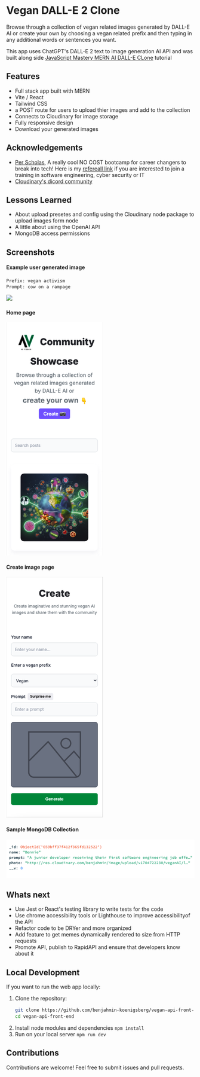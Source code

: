 # Vegan DALL-E 2 Clone

Browse through a collection of vegan related images generated by DALL-E AI or create your own by choosing a vegan related prefix and then typing in any additional words or sentences you want.

This app uses ChatGPT's DALL-E 2 text to image generation AI API and was built along side [JavaScript Mastery MERN AI DALL-E CLone](https://www.youtube.com/watch?v=EyIvuigqDoA) tutorial

## Features

- Full stack app built with MERN
- Vite / React
- Tailwind CSS
- a POST route for users to upload thier images and add to the collection
- Connects to Cloudinary for image storage
- Fully responsive design
- Download your generated images



## Acknowledgements

-  [Per Scholas](https://www.perscholas.org), A really cool NO COST bootcamp for career changers to break into tech!
Here is my [refereall link](https://perscholas.referralrock.com/l/WEMG997C/) if you are interested to join a training in software engineering, cyber security or IT
 - [Cloudinary's dicord community](https://support.cloudinary.com/hc/en-us/community/posts/9456264181906-Announcing-the-new-Cloudinary-Community-and-Discord-server)


## Lessons Learned

- About upload presetes and config using the Cloudinary node package to upload images form node
- A little about using the OpenAI API
- MongoDB access permissions


## Screenshots

#### Example user generated image
```
Prefix: vegan activism
Prompt: cow on a rampage
```
<img src="https://res.cloudinary.com/benjahmin/image/upload/v1704990660/veganAI/zhtwm1iqmuaah1c9ed0d.png" />

#### Home page
![scren shot of home page](<vegan dall-e home page.png>)
#### Create image page
![Screen shot of cerate image page](<vegan dall-e create page.png>)
#### Sample MongoDB Collection
![Screen shot of mongoDB schema for image collection](<Vegan dall-e Schema.png>)

## Whats next

- Use Jest or React's testing library to write tests for the code
- Use chrome accessibility tools or Lighthouse to improve accessibilityof the API
- Refactor code to be DRYer and more organized
- Add feature to get memes dynamically rendered to size from HTTP requests
- Promote API, publish to RapidAPI and ensure that developers know about it

## Local Development

If you want to run the web app locally:

1. Clone the repository:
   ```bash
   git clone https://github.com/benjahmin-koenigsberg/vegan-api-front-end.git
   cd vegan-api-front-end

2. Install node modules and dependencies
```npm install ```
3. Run on your local server
```npm run dev```


## Contributions

Contributions are welcome! Feel free to submit issues and pull requests.
